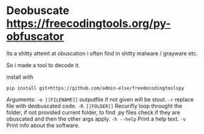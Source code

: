 # Deobuscate https://freecodingtools.org/py-obfuscator

Its a shitty attemt at obuscation i often find in shitty malware / grayware etc.

So i made a tool to decode it.

install with
```
pip install git+https://github.com/admin-else/freedecodingtoolspy
```

Arguments:
``-o [[FILENAME]]`` outputfile if not given will be stout.
``-r`` replace file with deobuscated code.
``-R [[FOLDER]]`` Recurifly loop throught the folder, if not provided current folder, to find .py files check if they are obuscated and then the other args apply.
``-h --help`` Print a help text.
``-v`` Print info about the software. 
